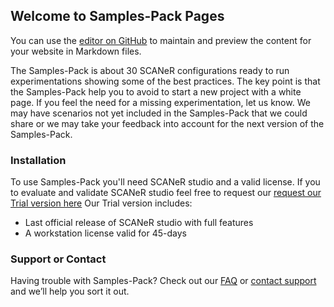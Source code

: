## Welcome to Samples-Pack Pages

You can use the [editor on GitHub](https://github.com/sphilippe-avs/Samples-Pack/edit/gh-pages/index.md) to maintain and preview the content for your website in Markdown files.

The Samples-Pack is about 30 SCANeR configurations ready to run experimentations showing some of the best practices. 
The key point is that the Samples-Pack help you to avoid to start a new project with a white page. 
If you feel the need for a missing experimentation, let us know. We may have scenarios not yet included in the Samples-Pack that we could share or we may take your feedback into account for the next version of the Samples-Pack.

### Installation

To use Samples-Pack you'll need SCANeR studio and a valid license.
If you to evaluate and validate SCANeR studio feel free to request our [request our Trial version here](https://www.avsimulation.com/scaner-studio-trial/)
Our Trial version includes:
- Last official release of SCANeR studio with full features
- A workstation license valid for 45-days

### Support or Contact

Having trouble with Samples-Pack? Check out our [FAQ](http://stockage.scanersimulation.com/Evaluation/2021/SCANeRstudio_Evaluation_FAQ.pdf) or [contact support](support-scaner@avsimulation.fr) and we’ll help you sort it out.
